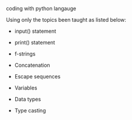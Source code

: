 coding with python langauge 

Using only the topics been taught as listed below:

 - input() statement

 - print() statement

 - f-strings

 - Concatenation

 - Escape sequences

 - Variables

 - Data types

 - Type casting
